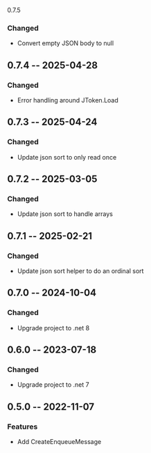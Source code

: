 0.7.5

### Changed
* Convert empty JSON body to null

## 0.7.4 -- 2025-04-28

### Changed
* Error handling around JToken.Load

## 0.7.3 -- 2025-04-24

### Changed
* Update json sort to only read once

## 0.7.2 -- 2025-03-05

### Changed
* Update json sort to handle arrays

## 0.7.1 -- 2025-02-21

### Changed
* Update json sort helper to do an ordinal sort

## 0.7.0 -- 2024-10-04

### Changed
* Upgrade project to .net 8

## 0.6.0 -- 2023-07-18

### Changed
* Upgrade project to .net 7

## 0.5.0 -- 2022-11-07

### Features
* Add CreateEnqueueMessage